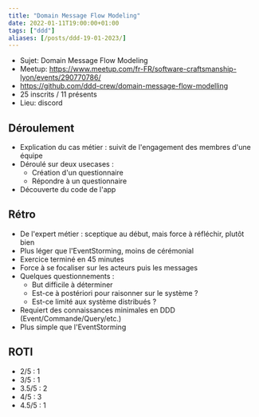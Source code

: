 ```yaml
---
title: "Domain Message Flow Modeling"
date: 2022-01-11T19:00:00+01:00
tags: ["ddd"]
aliases: [/posts/ddd-19-01-2023/]
---
```


- Sujet: Domain Message Flow Modeling
- Meetup: https://www.meetup.com/fr-FR/software-craftsmanship-lyon/events/290770786/
- https://github.com/ddd-crew/domain-message-flow-modelling
- 25 inscrits / 11 présents
- Lieu: discord

## Déroulement

- Explication du cas métier : suivit de l'engagement des membres d'une équipe
- Déroulé sur deux usecases :
  - Création d'un questionnaire
  - Répondre à un questionnaire
- Découverte du code de l'app

## Rétro

- De l'expert métier : sceptique au début, mais force à réfléchir, plutôt bien
- Plus léger que l'EventStorming, moins de cérémonial
- Exercice terminé en 45 minutes
- Force à se focaliser sur les acteurs puis les messages
- Quelques questionnements :
  - But difficile à déterminer
  - Est-ce à postériori pour raisonner sur le système ?
  - Est-ce limité aux système distribués ?
- Requiert des connaissances minimales en DDD (Event/Commande/Query/etc.)
- Plus simple que l'EventStorming

## ROTI

- 2/5 : 1
- 3/5 : 1
- 3.5/5 : 2
- 4/5 : 3
- 4.5/5 : 1
